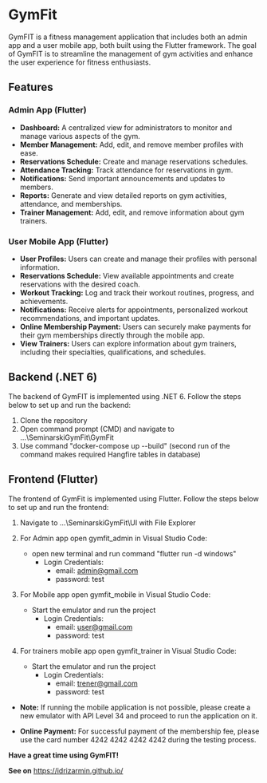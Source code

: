 # GymFit

GymFIT is a fitness management application that includes both an admin app and a user mobile app, both built using the Flutter framework. The goal of GymFIT is to streamline the management of gym activities and enhance the user experience for fitness enthusiasts.

## Features

### Admin App (Flutter)
- **Dashboard:** A centralized view for administrators to monitor and manage various aspects of the gym.
- **Member Management:** Add, edit, and remove member profiles with ease.
- **Reservations Schedule:** Create and manage reservations schedules.
- **Attendance Tracking:** Track attendance for reservations in gym.
- **Notifications:** Send important announcements and updates to members.
- **Reports:** Generate and view detailed reports on gym activities, attendance, and memberships.
- **Trainer Management:** Add, edit, and remove information about gym trainers.

### User Mobile App (Flutter)
- **User Profiles:** Users can create and manage their profiles with personal information.
- **Reservations Schedule:** View available appointments and create reservations with the desired coach.
- **Workout Tracking:** Log and track their workout routines, progress, and achievements.
- **Notifications:** Receive alerts for appointments, personalized workout recommendations, and important updates.
- **Online Membership Payment:** Users can securely make payments for their gym memberships directly through the mobile app.
- **View Trainers:** Users can explore information about gym trainers, including their specialties, qualifications, and schedules.

## Backend (.NET 6)

The backend of GymFIT is implemented using .NET 6. Follow the steps below to set up and run the backend:

   1. Clone the repository
   2. Open command prompt (CMD) and navigate to ...\SeminarskiGymFit\GymFit
   3. Use command "docker-compose up --build" (second run of the command makes required Hangfire tables in database)


## Frontend (Flutter)

The frontend of GymFit is implemented using Flutter. Follow the steps below to set up and run the frontend:

1. Navigate to ...\SeminarskiGymFit\UI with File Explorer
2.  For Admin app open gymfit_admin in Visual Studio Code:
    - open new terminal and run command "flutter run -d windows"
        - Login Credentials: 
            - email: admin@gmail.com
            - password: test

3.  For Mobile app open gymfit_mobile in Visual Studio Code:
    - Start the emulator and run the project
        - Login Credentials: 
            - email: user@gmail.com
            - password: test
    
4. For trainers mobile app open gymfit_trainer in Visual Studio Code:
    - Start the emulator and run the project
        - Login Credentials: 
            - email: trener@gmail.com
            - password: test

- **Note:** If running the mobile application is not possible, please create a new emulator with API Level 34 and proceed to run the application on it.

- **Online Payment:** For successful payment of the membership fee, please use the card number 4242 4242 4242 4242 during the testing process.



**Have a great time using GymFIT!**

**See on** https://idrizarmin.github.io/








   